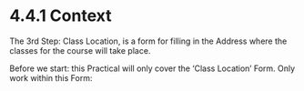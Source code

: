 # 4.4.1 Context

The 3rd Step: Class Location, is a form for filling in the Address where the classes for the course will take place.

Before we start: this Practical will only cover the ‘Class Location’ Form. Only work within this Form:

